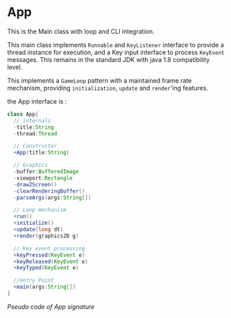 # App

This is the Main class with loop and CLI integration.

This main class implements `Runnable` and `KeyListener` interface to provide a thread instance for execution, and a Key input interface to process `KeyEvent` messages. This remains in the standard JDK with java 1.8 compatibility level.

This implements a `GameLoop` pattern with a maintained frame rate mechanism, providing `initialization`, `update` and `render`'ing features.

the App interface is :

```Java
class App{
  // internals
  -title:String
  -thread:Thread

  // Constructor
  +App(title:String)

  // Graphics
  -buffer:BufferedImage
  -viewport:Rectangle
  -draw2Screen()
  -clearRenderingBuffer()
  -parseArgs(args:String[])

  // Loop mechanism
  +run()
  +initialize()
  +update(long dt)
  +render(graphics2D g)

  // Key event processing
  +keyPressed(KeyEvent e)
  +keyReleased(KeyEvent e)
  +keyTyped(KeyEvent e)

  //entry Point
  +main(args:String[])
}
```
*Pseudo code of App signature*